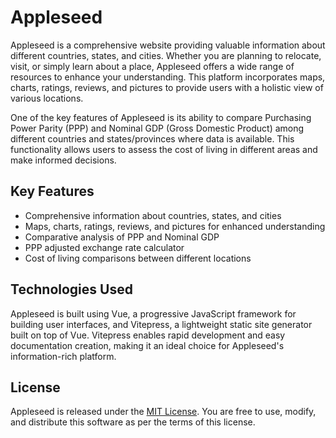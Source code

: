 # Appleseed

Appleseed is a comprehensive website providing valuable information about different countries, states, and cities. Whether you are planning to relocate, visit, or simply learn about a place, Appleseed offers a wide range of resources to enhance your understanding. This platform incorporates maps, charts, ratings, reviews, and pictures to provide users with a holistic view of various locations.

One of the key features of Appleseed is its ability to compare Purchasing Power Parity (PPP) and Nominal GDP (Gross Domestic Product) among different countries and states/provinces where data is available. This functionality allows users to assess the cost of living in different areas and make informed decisions.

## Key Features

- Comprehensive information about countries, states, and cities
- Maps, charts, ratings, reviews, and pictures for enhanced understanding
- Comparative analysis of PPP and Nominal GDP
- PPP adjusted exchange rate calculator
- Cost of living comparisons between different locations

## Technologies Used

Appleseed is built using Vue, a progressive JavaScript framework for building user interfaces, and Vitepress, a lightweight static site generator built on top of Vue. Vitepress enables rapid development and easy documentation creation, making it an ideal choice for Appleseed's information-rich platform.

## License

Appleseed is released under the [MIT License](https://opensource.org/licenses/MIT). You are free to use, modify, and distribute this software as per the terms of this license.